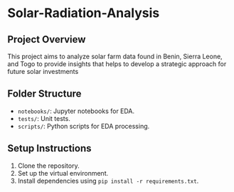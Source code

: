 # Solar-Radiation-Analysis

## Project Overview
This project aims to analyze solar farm data found in Benin, Sierra Leone, and Togo to provide insights that helps to develop a strategic approach for future solar investments 

## Folder Structure
- `notebooks/`: Jupyter notebooks for EDA.
- `tests/`: Unit tests.
- `scripts/`: Python scripts for EDA processing.
## Setup Instructions
1. Clone the repository.
2. Set up the virtual environment.
3. Install dependencies using `pip install -r requirements.txt`.
